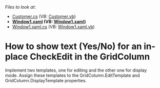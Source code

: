 <!-- default file list -->
*Files to look at*:

* [Customer.cs](./CS/WpfApplication1/Customer.cs) (VB: [Customer.vb](./VB/WpfApplication1/Customer.vb))
* **[Window1.xaml](./CS/WpfApplication1/Window1.xaml) (VB: [Window1.xaml](./VB/WpfApplication1/Window1.xaml))**
* [Window1.xaml.cs](./CS/WpfApplication1/Window1.xaml.cs) (VB: [Window1.xaml.vb](./VB/WpfApplication1/Window1.xaml.vb))
<!-- default file list end -->
# How to show text (Yes/No) for an in-place CheckEdit in the GridColumn


<p>Implement two templates, one for editing and the other one for display mode. Assign these templates to the GridColumn.EditTemplate and GridColumn.DisplayTemplate properties.</p>

<br/>


